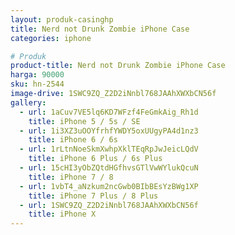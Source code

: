 ```yaml
---
layout: produk-casinghp
title: Nerd not Drunk Zombie iPhone Case
categories: iphone

# Produk
product-title: Nerd not Drunk Zombie iPhone Case
harga: 90000
sku: hn-2544
image-drive: 1SWC9ZQ_Z2D2iNnbl768JAAhXWXbCN56f
gallery:
  - url: 1aCuv7VE5lq6KD7WFzf4FeGmkAig_Rh1d
    title: iPhone 5 / 5s / SE
  - url: 1i3XZ3uOOYfrhfYWDY5oxUUgyPA4d1nz3
    title: iPhone 6 / 6s
  - url: 1rLtnNoeSkmXwhpXklTEqRpJwJeicLQdV
    title: iPhone 6 Plus / 6s Plus
  - url: 15cHI3yObZQtdHGfhvsGTlVwWYlukQcuN
    title: iPhone 7 / 8
  - url: 1vbT4_aNzkum2ncGwb0BIbBEsYzBWg1XP
    title: iPhone 7 Plus / 8 Plus
  - url: 1SWC9ZQ_Z2D2iNnbl768JAAhXWXbCN56f
    title: iPhone X
---
```

